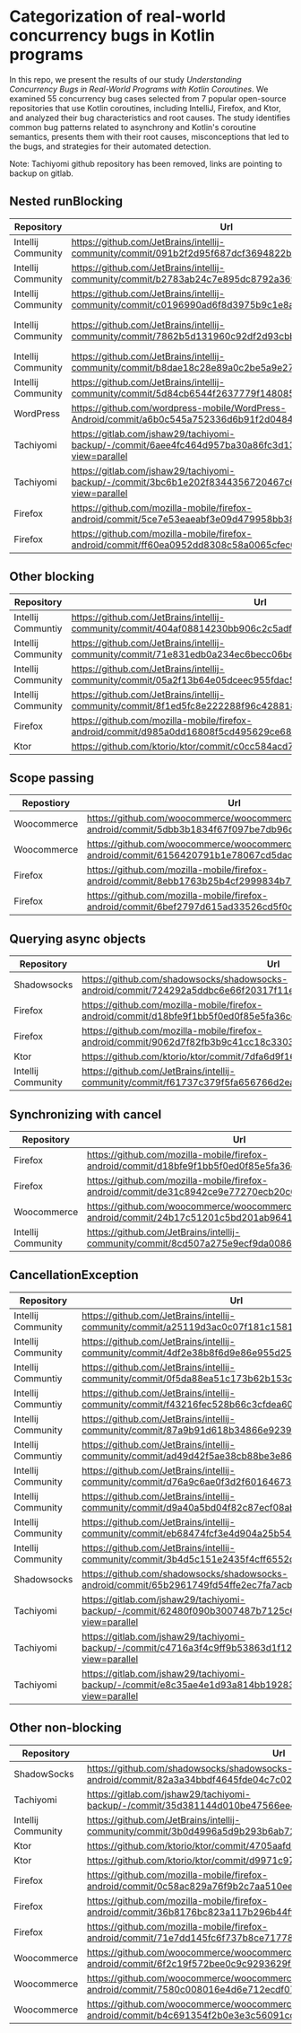# Categorization of real-world concurrency bugs in Kotlin programs 
In this repo, we present the results of our study *Understanding Concurrency Bugs in Real-World Programs with Kotlin Coroutines*. We examined 55 concurrency bug cases selected from 7 popular open-source repositories that use Kotlin coroutines, including IntelliJ, Firefox, and Ktor, and analyzed their bug characteristics and root causes. The study identifies common bug patterns related to asynchrony and Kotlin's coroutine semantics, presents them with their root causes, misconceptions that led to the bugs, and strategies for their automated detection.



Note: Tachiyomi github repository has been removed, links are pointing to backup on gitlab.

## Nested runBlocking
| Repository | Url | Additional info |
| --- | --- | --- |
| Intellij Community | https://github.com/JetBrains/intellij-community/commit/091b2f2d95f687dcf3694822bd580edde70d743b | |
| Intellij Community | https://github.com/JetBrains/intellij-community/commit/b2783ab24c7e895dc8792a3696b06cb8b406b043 | |
| Intellij Community | https://github.com/JetBrains/intellij-community/commit/c0196990ad6f8d3975b9c1e8ae93f92e782db5e0 | |
| Intellij Community | https://github.com/JetBrains/intellij-community/commit/7862b5d131960c92df2d93cbbbd4fb6ce78753f1 | https://youtrack.jetbrains.com/issue/IDEA-275411/Intellij-freezes-when-importing-a-gradle-project |
| Intellij Community | https://github.com/JetBrains/intellij-community/commit/b8dae18c28e89a0c2be5a9e27ed7b6e4edf50ac5 | |
| Intellij Community | https://github.com/JetBrains/intellij-community/commit/5d84cb6544f2637779f1480858f265c416d8f77a | |
| WordPress | https://github.com/wordpress-mobile/WordPress-Android/commit/a6b0c545a752336d6b91f2d04846f83dec7564bb | |
| Tachiyomi | https://gitlab.com/jshaw29/tachiyomi-backup/-/commit/6aee4fc464d957ba30a86fc3d13fad397c6abc95?view=parallel | |
| Tachiyomi | https://gitlab.com/jshaw29/tachiyomi-backup/-/commit/3bc6b1e202f8344356720467c60da19239e22ebc?view=parallel | |
| Firefox | https://github.com/mozilla-mobile/firefox-android/commit/5ce7e53eaeabf3e09d479958bb38c875e8850f26 | |
| Firefox | https://github.com/mozilla-mobile/firefox-android/commit/ff60ea0952dd8308c58a0065cfec0fe2facff979 | https://github.com/mozilla-mobile/fenix/issues/5279 |

## Other blocking
| Repository | Url |
| --- | --- |
| Intellij Communtiy | https://github.com/JetBrains/intellij-community/commit/404af08814230bb906c2c5adfa3f21e0b963f7b8 |
| Intellij Community | https://github.com/JetBrains/intellij-community/commit/71e831edb0a234ec6becc06bee7cad091ddc23dc |
| Intellij Community | https://github.com/JetBrains/intellij-community/commit/05a2f13b64e05dceec955fdac55857118793f2ba |
| Intellij Community | https://github.com/JetBrains/intellij-community/commit/8f1ed5fc8e222288f96c428818f19a4517512132 |
| Firefox | https://github.com/mozilla-mobile/firefox-android/commit/d985a0dd16808f5cd495629ce686a25f1285a51a |
| Ktor | https://github.com/ktorio/ktor/commit/c0cc584acd71a0c97e4d1d83e23383fcd4f349fc |

## Scope passing 
| Repostiory | Url |
| --- | --- |
| Woocommerce | https://github.com/woocommerce/woocommerce-android/commit/5dbb3b1834f67f097be7db96cab04c3ca99d7294 |
| Woocommerce | https://github.com/woocommerce/woocommerce-android/commit/6156420791b1e78067cd5dacbe5a15d0cc24979d |
| Firefox | https://github.com/mozilla-mobile/firefox-android/commit/8ebb1763b25b4cf2999834b77e27d2c17f9a6a7e |
| Firefox | https://github.com/mozilla-mobile/firefox-android/commit/6bef2797d615ad33526cd5f0ccfc563f005a21b0 |

## Querying async objects
| Repository | Url |
| --- | --- |
| Shadowsocks | https://github.com/shadowsocks/shadowsocks-android/commit/724292a5ddbc6e66f20317f11e03f969d0bcbe33 |
| Firefox | https://github.com/mozilla-mobile/firefox-android/commit/d18bfe9f1bb5f0ed0f85e5fa36cddfaee84b5d47 |
| Firefox | https://github.com/mozilla-mobile/firefox-android/commit/9062d7f82fb3b9c41cc18c3303b0b367deabde72 |
| Ktor | https://github.com/ktorio/ktor/commit/7dfa6d9f1650430738e76cba165eb3529687be3c |
| Intellij Community | https://github.com/JetBrains/intellij-community/commit/f61737c379f5fa656766d2eaf1f768ea7802531e |

## Synchronizing with cancel
| Repository | Url |
| --- | --- |
| Firefox | https://github.com/mozilla-mobile/firefox-android/commit/d18bfe9f1bb5f0ed0f85e5fa36cddfaee84b5d47 |
| Firefox | https://github.com/mozilla-mobile/firefox-android/commit/de31c8942ce9e77270ecb20c675526044377a005 |
| Woocommerce | https://github.com/woocommerce/woocommerce-android/commit/24b17c51201c5bd201ab964147ff9a0ec3561682 |
| Intellij Community | https://github.com/JetBrains/intellij-community/commit/8cd507a275e9ecf9da00865cddae538208b4ca3b |


## CancellationException
| Repository | Url |
| --| --|
| Intellij Community | https://github.com/JetBrains/intellij-community/commit/a25119d3ac0c07f181c1581365dbe3e2673d3d46  |
| Intellij Community | https://github.com/JetBrains/intellij-community/commit/4df2e38b8f6d9e86e955d25525dda0eed61d38d1  |
| Intellij Communtiy | https://github.com/JetBrains/intellij-community/commit/0f5da88ea51c173b62b153ceeccc93d769e605ed  |
| Intellij Communtiy | https://github.com/JetBrains/intellij-community/commit/f43216fec528b66c3cfdea60ad8b9a825bb83176  |
| Intellij Community | https://github.com/JetBrains/intellij-community/commit/87a9b91d618b34866e9239497368c0d9d86e02af  |
| Intellij Communtiy | https://github.com/JetBrains/intellij-community/commit/ad49d42f5ae38cb88be3e86e273ba658c9605a65  |
| Intellij Community | https://github.com/JetBrains/intellij-community/commit/d76a9c6ae0f3d2f60164673cdc04b58a34e48369  |
| Intellij Community | https://github.com/JetBrains/intellij-community/commit/d9a40a5bd04f82c87ecf08abf773eb678f423d00  |
| Intellij Community | https://github.com/JetBrains/intellij-community/commit/eb68474fcf3e4d904a25b54534f007ef6f46fc6b  |
| Intellij Community | https://github.com/JetBrains/intellij-community/commit/3b4d5c151e2435f4cff6552d6ec66599a68ad9cb  |
| Shadowsocks | https://github.com/shadowsocks/shadowsocks-android/commit/65b2961749fd54ffe2ec7fa7acbeee97407c44b7 |
| Tachiyomi | https://gitlab.com/jshaw29/tachiyomi-backup/-/commit/62480f090b3007487b7125c6a2cd63a6103486cc?view=parallel |
| Tachiyomi | https://gitlab.com/jshaw29/tachiyomi-backup/-/commit/c4716a3f4c9ff9b53863d1f1267056c8f153c0c7?view=parallel |
| Tachiyomi | https://gitlab.com/jshaw29/tachiyomi-backup/-/commit/e8c35ae4e1d93a814bb19283f5013de02096e2c9?view=parallel |


## Other non-blocking
| Repository  | Url                                                                                                | 
|-------------|----------------------------------------------------------------------------------------------------|
| ShadowSocks | https://github.com/shadowsocks/shadowsocks-android/commit/82a3a34bbdf4645fde04c7c02665cb3c8f5c9dd5 | 
| Tachiyomi | https://gitlab.com/jshaw29/tachiyomi-backup/-/commit/35d381144d010be47566ee480c311c3d13952822?view=parallel |
| Intellij Community | https://github.com/JetBrains/intellij-community/commit/3b0d4996a5d9b293b6ab7296420ffea26edee262 |
| Ktor | https://github.com/ktorio/ktor/commit/4705aafd091e425847082cac3f8b2c46a7a9b610 |
| Ktor | https://github.com/ktorio/ktor/commit/d9971c97426f01ce4655855ae04942ed79f0ee83 |
| Firefox | https://github.com/mozilla-mobile/firefox-android/commit/0c58ac829a76f9b2c7aa510ee2283a2ada212855 |
| Firefox | https://github.com/mozilla-mobile/firefox-android/commit/36b8176bc823a117b296b44ff9aac9703f3ededa |
| Firefox | https://github.com/mozilla-mobile/firefox-android/commit/71e7dd145fc6f737b8ce717784d81acad9b07902 |
| Woocommerce | https://github.com/woocommerce/woocommerce-android/commit/6f2c19f572bee0c9c9293629f504ce6c00ae4222 |
| Woocommerce | https://github.com/woocommerce/woocommerce-android/commit/7580c008016e4d6e712ecdf0742f2690091416c4 |
| Woocommerce | https://github.com/woocommerce/woocommerce-android/commit/b4c691354f2b0e3e3c56091cc618ca83c83bd0cd |













